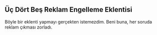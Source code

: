 ## Üç Dört Beş Reklam Engelleme Eklentisi

Böyle bir eklenti yapmayı gerçekten istemezdim. Beni buna, her soruda reklam çıkması zorladı.
